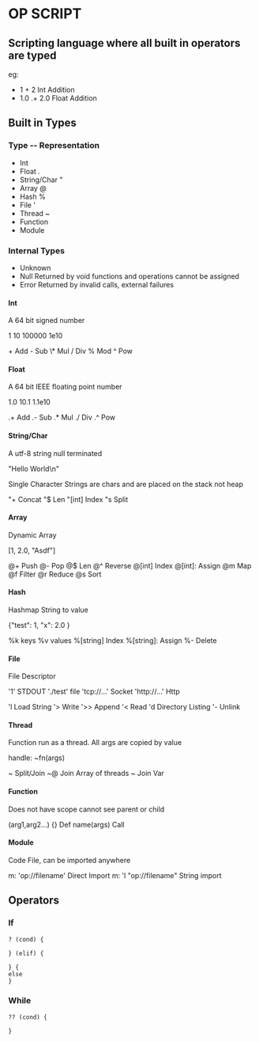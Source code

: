 # OP SCRIPT

## Scripting language where all built in operators are typed

eg:

- 1 + 2 Int Addition
- 1.0 .+ 2.0 Float Addition

## Built in Types

### Type -- Representation

- Int
- Float .
- String/Char "
- Array @
- Hash %
- File '
- Thread ~
- Function
- Module

### Internal Types

- Unknown
- Null Returned by void functions and operations cannot be assigned
- Error Returned by invalid calls, external failures

#### Int

A 64 bit signed number

1 10 100000 1e10

\+ Add
\- Sub
\\\* Mul
/ Div
% Mod
^ Pow

#### Float

A 64 bit IEEE floating point number

1.0 10.1 1.1e10

.+ Add
.- Sub
.\* Mul
./ Div
.^ Pow

#### String/Char

A utf-8 string null terminated

"Hello World\n"

Single Character Strings are chars and are placed on the stack not heap

"+ Concat
"\$ Len
"[int] Index
"s Split

#### Array

Dynamic Array

[1, 2.0, "Asdf"]

@+ Push
@- Pop
@\$ Len
@^ Reverse
@[int] Index
@[int]: Assign
@m Map
@f Filter
@r Reduce
@s Sort

#### Hash

Hashmap String to value

{"test": 1, "x": 2.0 }

%k keys
%v values
%[string] Index
%[string]: Assign
%- Delete

#### File

File Descriptor

'1' STDOUT
'./test' file
'tcp://...' Socket
'http://...' Http

'l Load String
'> Write
'>> Append
'< Read
'd Directory Listing
'- Unlink

#### Thread

Function run as a thread. All args are copied by value

handle: ~fn(args)

~ Split/Join
~@ Join Array of threads
~ Join Var

#### Function

Does not have scope cannot see parent or child

(arg1,arg2...) {} Def
name(args) Call

#### Module

Code File, can be imported anywhere

m: 'op://filename' Direct Import
m: 'l "op://filename" String import

## Operators

### If

```
? (cond) {

} (elif) {

} {
else
}
```

### While

```
?? (cond) {

}
```
